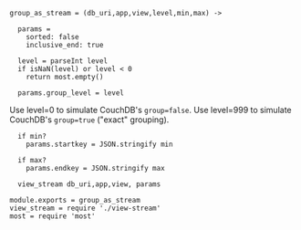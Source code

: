     group_as_stream = (db_uri,app,view,level,min,max) ->

      params =
        sorted: false
        inclusive_end: true

      level = parseInt level
      if isNaN(level) or level < 0
        return most.empty()

      params.group_level = level

Use level=0 to simulate CouchDB's `group=false`.
Use level=999 to simulate CouchDB's `group=true` ("exact" grouping).

      if min?
        params.startkey = JSON.stringify min

      if max?
        params.endkey = JSON.stringify max

      view_stream db_uri,app,view, params

    module.exports = group_as_stream
    view_stream = require './view-stream'
    most = require 'most'
